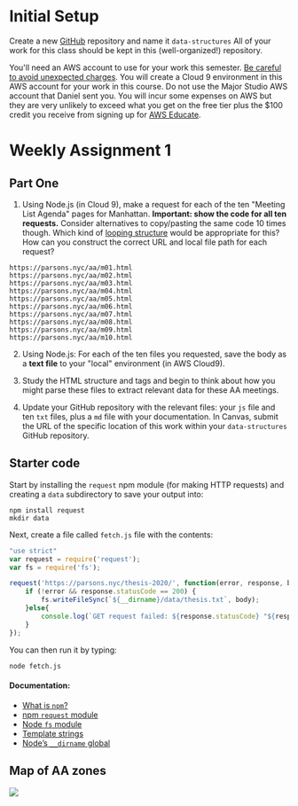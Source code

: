 # Initial Setup

Create a new [GitHub](https://github.com/) repository and name it `data-structures`
All of your work for this class should be kept in this (well-organized!) repository.

You'll need an AWS account to use for your work this semester. [Be careful to avoid unexpected charges](https://docs.aws.amazon.com/awsaccountbilling/latest/aboutv2/checklistforunwantedcharges.html). You will create a Cloud 9 environment in this AWS account for your work in this course. Do not use the Major Studio AWS account that Daniel sent you. You will incur some expenses on AWS but they are very unlikely to exceed what you get on the free tier plus the $100 credit you receive from signing up for [AWS Educate](https://aws.amazon.com/education/awseducate/).

# Weekly Assignment 1

## Part One

1. Using Node.js (in Cloud 9), make a request for each of the ten "Meeting List Agenda" pages for Manhattan. **Important: show the code for all ten requests.** Consider alternatives to copy/pasting the same code 10 times though. Which kind of [looping structure](https://developer.mozilla.org/en-US/docs/Web/JavaScript/Guide/Loops_and_iteration) would be appropriate for this? How can you construct the correct URL and local file path for each request?
```
https://parsons.nyc/aa/m01.html
https://parsons.nyc/aa/m02.html
https://parsons.nyc/aa/m03.html
https://parsons.nyc/aa/m04.html
https://parsons.nyc/aa/m05.html
https://parsons.nyc/aa/m06.html
https://parsons.nyc/aa/m07.html
https://parsons.nyc/aa/m08.html
https://parsons.nyc/aa/m09.html
https://parsons.nyc/aa/m10.html
```

2. Using Node.js: For each of the ten files you requested, save the body as a **text file** to your "local" environment (in AWS Cloud9).

3. Study the HTML structure and tags and begin to think about how you might parse these files to extract relevant data for these AA meetings.

4. Update your GitHub repository with the relevant files: your `js` file and ten `txt` files, plus a `md` file with your documentation. In Canvas, submit the URL of the specific location of this work within your `data-structures` GitHub repository.

## Starter code

Start by installing the `request` npm module (for making HTTP requests) and creating a `data` subdirectory to save your output into:
```console
npm install request
mkdir data
```

Next, create a file called `fetch.js` file with the contents:
```javascript
"use strict"
var request = require('request');
var fs = require('fs');

request('https://parsons.nyc/thesis-2020/', function(error, response, body){
    if (!error && response.statusCode == 200) {
        fs.writeFileSync(`${__dirname}/data/thesis.txt`, body);
    }else{
        console.log(`GET request failed: ${response.statusCode} "${response.statusMessage}"`)
    }
});
```

You can then run it by typing:
```console
node fetch.js
```

#### Documentation:

* [What is `npm`?](https://docs.npmjs.com/getting-started/what-is-npm)
* [npm `request` module](https://www.npmjs.com/package/request)
* [Node `fs` module](https://nodejs.org/api/fs.html)
* [Template strings](https://developer.mozilla.org/en-US/docs/Web/JavaScript/Reference/Template_literals)
* [Node’s `__dirname` global](https://nodejs.org/docs/latest/api/modules.html#modules_dirname)

## Map of AA zones

![](https://github.com/samizdatco/ds-2020/raw/master/assets/aa.png)
